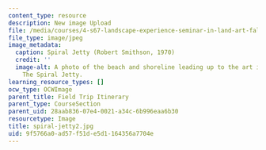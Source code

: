 ```yaml
---
content_type: resource
description: New image Upload
file: /media/courses/4-s67-landscape-experience-seminar-in-land-art-fall-2016/9f5766a0ad57f51de5d1164356a7704e_spiral-jetty2.jpg
file_type: image/jpeg
image_metadata:
  caption: Spiral Jetty (Robert Smithson, 1970)
  credit: ''
  image-alt: A photo of the beach and shoreline leading up to the art installation,
    The Spiral Jetty.
learning_resource_types: []
ocw_type: OCWImage
parent_title: Field Trip Itinerary
parent_type: CourseSection
parent_uid: 28aab836-07e4-0021-a34c-6b996eaa6b30
resourcetype: Image
title: spiral-jetty2.jpg
uid: 9f5766a0-ad57-f51d-e5d1-164356a7704e
---
```

